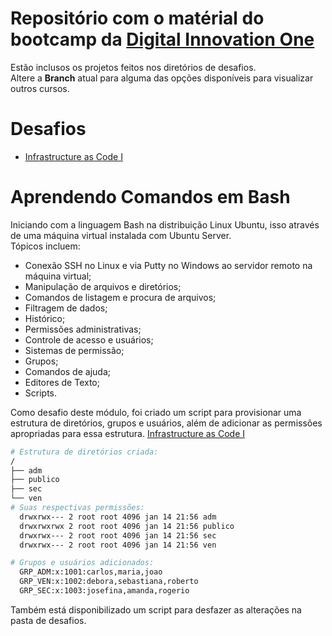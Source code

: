 # Repositório com o matérial do bootcamp da [Digital Innovation One](https://web.dio.me)
Estão inclusos os projetos feitos nos diretórios de desafios. <br>
Altere a **Branch** atual para alguma das opções disponíveis para visualizar outros cursos.

# Desafios
* [Infrastructure as Code I](https://github.com/Gabryel-Barboza/DIO/blob/Bash/Linux/Desafios/iac-1.sh)

# Aprendendo Comandos em Bash
Iniciando com a linguagem Bash na distribuição Linux Ubuntu, isso através de uma máquina virtual instalada com Ubuntu Server.<br>
Tópicos incluem:
* Conexão SSH no Linux e via Putty no Windows ao servidor remoto na máquina virtual;
* Manipulação de arquivos e diretórios;
* Comandos de listagem e procura de arquivos;
* Filtragem de dados;
* Histórico;
* Permissões administrativas;
* Controle de acesso e usuários;
* Sistemas de permissão;
* Grupos;
* Comandos de ajuda;
* Editores de Texto;
* Scripts.

Como desafio deste módulo, foi criado um script para provisionar uma estrutura de diretórios, grupos e usuários, além de adicionar as permissões apropriadas 
para essa estrutura. [Infrastructure as Code I](https://github.com/Gabryel-Barboza/DIO/blob/Bash/Linux/Desafios/iac-1.sh)
```bash
# Estrutura de diretórios criada:
/
├── adm
├── publico
├── sec
└── ven
# Suas respectivas permissões:
  drwxrwx--- 2 root root 4096 jan 14 21:56 adm
  drwxrwxrwx 2 root root 4096 jan 14 21:56 publico
  drwxrwx--- 2 root root 4096 jan 14 21:56 sec
  drwxrwx--- 2 root root 4096 jan 14 21:56 ven

# Grupos e usuários adicionados:
  GRP_ADM:x:1001:carlos,maria,joao
  GRP_VEN:x:1002:debora,sebastiana,roberto
  GRP_SEC:x:1003:josefina,amanda,rogerio
```
Também está disponibilizado um script para desfazer as alterações na pasta de desafios.
